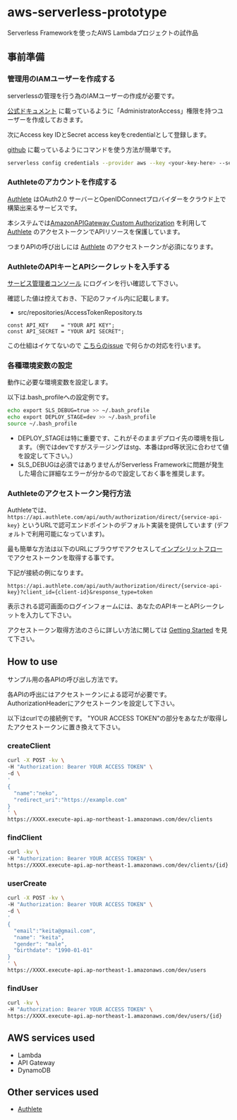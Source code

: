 # aws-serverless-prototype
Serverless Frameworkを使ったAWS Lambdaプロジェクトの試作品

## 事前準備

### 管理用のIAMユーザーを作成する
serverlessの管理を行う為のIAMユーザーの作成が必要です。

[公式ドキュメント](https://serverless.com/framework/docs/providers/aws/guide/credentials/) に載っているように「AdministratorAccess」権限を持つユーザーを作成しておきます。

次にAccess key IDとSecret access keyをcredentialとして登録します。

[github](https://github.com/serverless/serverless/blob/master/docs/providers/aws/guide/credentials.md) に載っているようにコマンドを使う方法が簡単です。

```bash
serverless config credentials --provider aws --key <your-key-here> --secret <your-secret-key-here>
```

### Authleteのアカウントを作成する
[Authlete](https://www.authlete.com) はOAuth2.0 サーバーとOpenIDConnectプロバイダーをクラウド上で構築出来るサービスです。

本システムでは[AmazonAPIGateway Custom Authorization](http://docs.aws.amazon.com/ja_jp/apigateway/latest/developerguide/use-custom-authorizer.html) を利用して[Authlete](https://www.authlete.com) のアクセストークンでAPIリソースを保護しています。

つまりAPIの呼び出しには [Authlete](https://www.authlete.com) のアクセストークンが必須になります。

### AuthleteのAPIキーとAPIシークレットを入手する

[サービス管理者コンソール](https://so.authlete.com/accounts/login?locale=ja) にログインを行い確認して下さい。

確認した値は控えておき、下記のファイル内に記載します。

- src/repositories/AccessTokenRepository.ts

```
const API_KEY    = "YOUR API KEY";
const API_SECRET = "YOUR API SECRET";
```

この仕組はイケてないので [こちらのissue](https://github.com/keita-nishimoto/aws-serverless-prototype/issues/37) で何らかの対応を行います。

### 各種環境変数の設定

動作に必要な環境変数を設定します。

以下は.bash_profileへの設定例です。

```bash
echo export SLS_DEBUG=true >> ~/.bash_profile
echo export DEPLOY_STAGE=dev >> ~/.bash_profile
source ~/.bash_profile
```

- DEPLOY_STAGEは特に重要です、これがそのままデプロイ先の環境を指します。（例ではdevですがステージングはstg、本番はprd等状況に合わせて値を設定して下さい。）
- SLS_DEBUGは必須ではありませんがServerless Frameworkに問題が発生した場合に詳細なエラーが分かるので設定しておく事を推奨します。


### Authleteのアクセストークン発行方法

Authleteでは、```https://api.authlete.com/api/auth/authorization/direct/{service-api-key}``` というURLで認可エンドポイントのデフォルト実装を提供しています (デフォルトで利用可能になっています)。

最も簡単な方法は以下のURLにブラウザでアクセスして[インプシリットフロー](https://tools.ietf.org/html/rfc6749#section-4.2) でアクセストークンを取得する事です。

下記が接続の例になります。

```
https://api.authlete.com/api/auth/authorization/direct/{service-api-key}?client_id={client-id}&response_type=token
```

表示される認可画面のログインフォームには、あなたのAPIキーとAPIシークレットを入力して下さい。

アクセストークン取得方法のさらに詳しい方法に関しては [Getting Started](https://www.authlete.com/documents/getting_started) を見て下さい。

## How to use

サンプル用の各APIの呼び出し方法です。

各APIの呼出にはアクセストークンによる認可が必要です。
AuthorizationHeaderにアクセストークンを設定して下さい。

以下はcurlでの接続例です。
"YOUR ACCESS TOKEN"の部分をあなたが取得したアクセストークンに置き換えて下さい。

### createClient

```bash
curl -X POST -kv \
-H "Authorization: Bearer YOUR ACCESS TOKEN" \
-d \
'
{
  "name":"neko",
  "redirect_uri":"https://example.com"
}
' \
https://XXXX.execute-api.ap-northeast-1.amazonaws.com/dev/clients
```

### findClient

```bash
curl -kv \
-H "Authorization: Bearer YOUR ACCESS TOKEN" \
https://XXXX.execute-api.ap-northeast-1.amazonaws.com/dev/clients/{id}
```

### userCreate

```bash
curl -X POST -kv \
-H "Authorization: Bearer YOUR ACCESS TOKEN" \
-d \
'
{
  "email":"keita@gmail.com",
  "name": "keita",
  "gender": "male",
  "birthdate": "1990-01-01"
}
' \
https://XXXX.execute-api.ap-northeast-1.amazonaws.com/dev/users
```

### findUser

```bash
curl -kv \
-H "Authorization: Bearer YOUR ACCESS TOKEN" \
https://XXXX.execute-api.ap-northeast-1.amazonaws.com/dev/users/{id}
```

## AWS services used

- Lambda
- API Gateway
- DynamoDB

## Other services used

- [Authlete](https://www.authlete.com)
